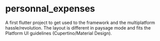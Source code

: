 # personnal_expenses

A first flutter project to get used to the framework and the multiplatform hassle/revolution.
The layout is different in paysage mode and fits the Platform UI guidelines (Cupertino/Material Design).
